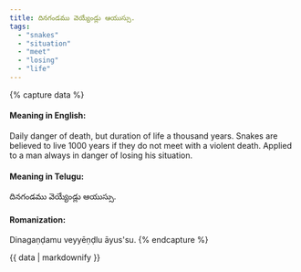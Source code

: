 ```yaml
---
title: దినగండము వెయ్యేండ్లు ఆయుస్సు.
tags:
  - "snakes"
  - "situation"
  - "meet"
  - "losing"
  - "life"
---
```


{% capture data %}
#### Meaning in English:
Daily danger of death, but duration of life a thousand years.
Snakes are believed to live 1000 years if they do not meet with a violent death.
Applied to a man always in danger of losing his situation.

#### Meaning in Telugu:
దినగండము వెయ్యేండ్లు ఆయుస్సు.

#### Romanization:
Dinagaṇḍamu veyyēṇḍlu āyus'su.
{% endcapture %}

{{ data | markdownify }}

